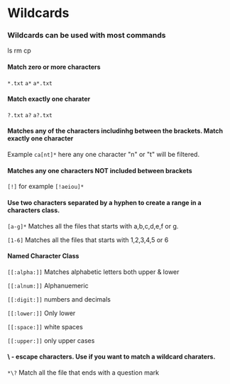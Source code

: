 # Wildcards
### Wildcards can be used with most commands
 ls
 rm
 cp

#### Match zero or more characters
`*.txt`
`a*`
`a*.txt`
#### Match exactly one charater
`?.txt`
`a?`
`a?.txt`
#### Matches any of the characters includinhg between the brackets. Match exactly one character
Example `ca[nt]*` here any one character "n" or "t" will be filtered.

#### Matches any one characters NOT included between brackets
`[!]` for example `[!aeiou]*`

#### Use two characters separated by a hyphen to create a range in a characters class.
`[a-g]*` Matches all the files that starts with a,b,c,d,e,f or g.

`[1-6]` Matches all the files that starts with 1,2,3,4,5 or 6

#### Named Character Class
`[[:alpha:]]` Matches alphabetic letters both upper & lower

`[[:alnum:]]` Alphanuemeric 

`[[:digit:]]` numbers and decimals

`[[:lower:]]` Only lower

`[[:space:]]` white spaces

`[[:upper:]]` only upper cases

#### \ - escape characters. Use if you want to match a wildcard charaters.
`*\?` Match all the file that ends with a question mark